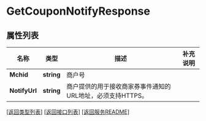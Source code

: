 # GetCouponNotifyResponse

## 属性列表

名称 | 类型 | 描述 | 补充说明
------------ | ------------- | ------------- | -------------
**Mchid** | **string** | 商户号 | 
**NotifyUrl** | **string** | 商户提供的用于接收商家券事件通知的URL地址，必须支持HTTPS。 | 

[\[返回类型列表\]](README.md#类型列表)
[\[返回接口列表\]](README.md#接口列表)
[\[返回服务README\]](README.md)


